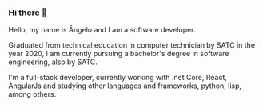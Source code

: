 ### Hi there 👋

Hello, my name is Ângelo and I am a software developer.

Graduated from technical education in computer technician by SATC in the year 2020, I am currently pursuing a bachelor's degree in software engineering, also by SATC.

I'm a full-stack developer, currently working with .net Core, React, AngularJs and studying other languages and frameworks, python, lisp, among others.

<!--
**angelum23/angelum23** is a ✨ _special_ ✨ repository because its `README.md` (this file) appears on your GitHub profile.
-->
